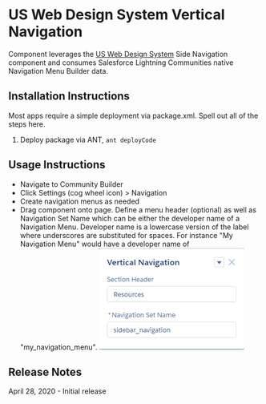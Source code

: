 # US Web Design System Vertical Navigation
Component leverages the [US Web Design System](https://designsystem.digital.gov/components/sidenav/) Side Navigation component and consumes Salesforce Lightning Communities native Navigation Menu Builder data. 

## Installation Instructions
Most apps require a simple deployment via package.xml. Spell out all of the steps here.

1. Deploy package via ANT, `ant deployCode`

## Usage Instructions

* Navigate to Community Builder
* Click Settings (cog wheel icon) > Navigation
* Create navigation menus as needed 
* Drag component onto page. Define a menu header (optional) as well as Navigation Set Name which can be either the developer name of a Navigation Menu. Developer name is a lowercase version of the label where underscores are substituted for spaces. For instance "My Navigation Menu" would have a developer name of "my_navigation_menu".
![Builder Menu](verticalNavConfig.png)


## Release Notes
April 28, 2020  - Initial release